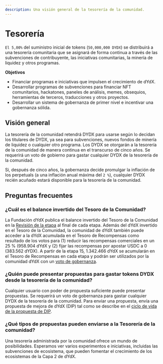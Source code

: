 ```yaml
---
description: Una visión general de la tesorería de la comunidad.
---
```


# Tesorería

`El 5,00%` del suministro inicial de tokens (`50,000,000 DYDX`) se distribuirá a una tesorería comunitaria que se asignará de forma continua a través de las subvenciones de contribuyente, las iniciativas comunitarias, la minería de liquidez y otros programas.

**Objetivos**

* Financiar programas e iniciativas que impulsen el crecimiento de dYdX.
* Desarrollar programas de subvenciones para financiar NFT comunitarios, hackatones, paneles de análisis, memes, obsequios, herramientas de terceros, traducciones y otros proyectos.
* Desarrollar un sistema de gobernanza de primer nivel e incentivar una gobernanza sólida.

## Visión general

La tesorería de la comunidad retendrá DYDX para usarse según lo decidan los titulares de DYDX, ya sea para subvenciones, nuevos fondos de minería de liquidez o cualquier otro programa. Los DYDX se otorgarán a la tesorería de la comunidad de manera continua en el transcurso de cinco años. Se requerirá un voto de gobierno para gastar cualquier DYDX de la tesorería de la comunidad.

Si, después de cinco años, la gobernanza decide promulgar la inflación de los perpetuals (a una inflación anual máxima del `2 %`), cualquier DYDX recién acuñado estará disponible para la tesorería de la comunidad.

## Preguntas frecuentes

### ¿Cuál es el balance invertido del Tesoro de la Comunidad?

La Fundación dYdX publica el balance invertido del Tesoro de la Comunidad en la [Revisión de la etapa](https://dydx.foundation/blog) al final de cada etapa. Además del dYdX invertido en el Tesoro de la Comunidad, la comunidad de dYdX también puede acceder a la dYdX acumulada en el Tesoro de Recompensas como resultado de los votos para (1) reducir las recompensas comerciales en un 25 % (958.904 dYdX y (2) fijar las recompensas por apostar USDC a 0 (383.562 dYDX). A partir de la etapa 15, 1.342.466 dYdX  se acumularán en el Tesoro de Recompensas en cada etapa y podrán ser utilizados por la comunidad dYdX con un [voto de gobernanza](https://docs.dydx.community/dydx-governance/voting-and-governance/governance-parameters).

### ¿Quién puede presentar propuestas para gastar tokens DYDX desde la tesorería de la comunidad?

Cualquier usuario con poder de propuesta suficiente puede presentar propuestas. Se requerirá un voto de gobernanza para gastar cualquier DYDX de la tesorería de la comunidad. Para enviar una propuesta, envía una propuesta de mejora de dYdX (DIP) tal como se describe en el [ciclo de vida de la propuesta de DIP](../voting-and-governance/dip-proposal-lifecycle.md).

### ¿Qué tipos de propuestas pueden enviarse a la Tesorería de la comunidad?

Una tesorería administrada por la comunidad ofrece un mundo de posibilidades. Esperamos ver varios experimentos e iniciativas, incluidas las subvenciones de ecosistema, que pueden fomentar el crecimiento de los ecosistemas de la Capa 2 de dYdX.
